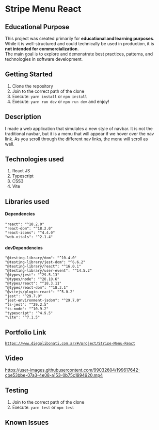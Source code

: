 # Stripe Menu React

## Educational Purpose

This project was created primarily for **educational and learning purposes**.  
While it is well-structured and could technically be used in production, it is **not intended for commercialization**.  
The main goal is to explore and demonstrate best practices, patterns, and technologies in software development.

## Getting Started

1. Clone the repository
2. Join to the correct path of the clone
3. Execute: `yarn install` or `npm install`
4. Execute: `yarn run dev` or `npm run dev` and enjoy!

## Description

I made a web application that simulates a new style of navbar. It is not the traditional navbar, but it is a menu that will appear if we hover over the nav link. As you scroll through the different nav links, the menu will scroll as well.

## Technologies used

1. React JS
2. Typescript
3. CSS3
4. Vite

## Libraries used

#### Dependencies

```
"react": "^18.2.0"
"react-dom": "^18.2.0"
"react-icons": "^4.4.0"
"web-vitals": "^2.1.4"
```

#### devDependencies

```
"@testing-library/dom": "^10.4.0"
"@testing-library/jest-dom": "^6.6.2"
"@testing-library/react": "^16.0.1"
"@testing-library/user-event": "^14.5.2"
"@types/jest": "^29.5.13"
"@types/node": "^20.10.6"
"@types/react": "^18.3.11"
"@types/react-dom": "^18.3.1"
"@vitejs/plugin-react": "^5.0.2"
"jest": "^29.7.0"
"jest-environment-jsdom": "^29.7.0"
"ts-jest": "^29.2.5"
"ts-node": "^10.9.2"
"typescript": "^4.9.5"
"vite": "^7.1.5"
```

## Portfolio Link

[`https://www.diegolibonati.com.ar/#/project/Stripe-Menu-React`](https://www.diegolibonati.com.ar/#/project/Stripe-Menu-React)

## Video

https://user-images.githubusercontent.com/99032604/199617642-cbe53bbe-07a3-4e08-a153-0b75c1994920.mp4

## Testing

1. Join to the correct path of the clone
2. Execute: `yarn test` or `npm test`

## Known Issues
